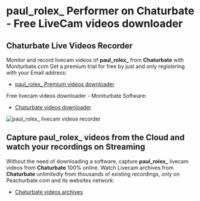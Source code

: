 # paul_rolex_ Performer on Chaturbate - Free LiveCam videos downloader

## Chaturbate Live Videos Recorder

Monitor and record livecam videos of **paul_rolex_** from **Chaturbate** with Moniturbate.com
Get a premium trial for free by just and only registering with your Email address:
* [paul_rolex_ Premium videos downloader](https://moniturbate.com/request-demo-licence-key.html)

Free livecam videos downloader - Moniturbate Software:
* [Chaturbate videos downloader](https://moniturbate.com/moniturbate-download-software.html)

![paul_rolex_ livecam videos recorder](https://peachurnet.com/templates/moniturbate-software.png)


## Capture paul_rolex_ videos from the Cloud and watch your recordings on Streaming

Without the need of downloading a software, capture **paul_rolex_** livecam videos from **Chaturbate** 100% online.
Watch Livecam archives from **Chaturbate** unlimitedly from thousands of existing recordings, only on Peachurbate.com and its websites network:
* [Chaturbate videos archives](https://peachurnet.com/)